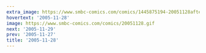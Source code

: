 ```yaml
---
extra_image: https://www.smbc-comics.com/comics/1445875194-20051128after.png
hovertext: '2005-11-28'
image: https://www.smbc-comics.com/comics/20051128.gif
next: '2005-11-29'
prev: '2005-11-27'
title: '2005-11-28'
---
```

